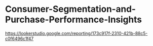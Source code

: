 # Consumer-Segmentation-and-Purchase-Performance-Insights
https://lookerstudio.google.com/reporting/173c917f-2310-421b-88c5-c0f6496c1f47
